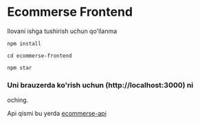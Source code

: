 # Ecommerse Frontend
<p>Ilovani ishga tushirish uchun qo'llanma</p>

```
npm install
```

```
cd ecommerse-frontend
```

```
npm star
```



### Uni brauzerda ko'rish uchun (http://localhost:3000) ni
oching.

<p>Api qismi bu yerda <a href="https://github.com/rshehroz1/ecommerse-api">ecommerse-api</a></p>
